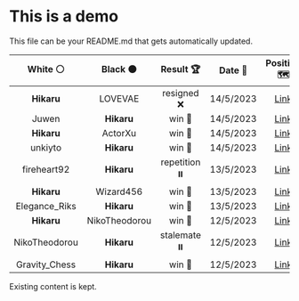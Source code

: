 # This is a demo

This file can be your README.md that gets automatically updated.

<!--START_SECTION:chessStats-->
<!-- Automatically generated with https://github.com/Balastrong/chess-stats-action -->

| White ⚪ | Black ⚫ | Result 🏆 | Date 📅 | Position 🗺️ |
|:---:|:---:|:---:|:---:|:---:|
| **Hikaru** | LOVEVAE | resigned ❌ | 14/5/2023 | <a href="http://www.ee.unb.ca/cgi-bin/tervo/fen.pl?select=8/7p/1P6/6p1/2kBq1P1/2P3KP/8/8 w - -">Link</a> |
| Juwen | **Hikaru** | win 🥇 | 14/5/2023 | <a href="http://www.ee.unb.ca/cgi-bin/tervo/fen.pl?select=8/8/1pb1B3/8/5p1p/P1k3p1/6P1/6K1 w - -">Link</a> |
| **Hikaru** | ActorXu | win 🥇 | 14/5/2023 | <a href="http://www.ee.unb.ca/cgi-bin/tervo/fen.pl?select=2k5/8/2N5/8/3P4/4K3/P1p5/5R2 b - -">Link</a> |
| unkiyto | **Hikaru** | win 🥇 | 14/5/2023 | <a href="http://www.ee.unb.ca/cgi-bin/tervo/fen.pl?select=b5k1/5p2/7p/N3pp2/P7/4PP1P/4R1PK/1r2b3 w - -">Link</a> |
| fireheart92 | **Hikaru** | repetition ⏸️ | 13/5/2023 | <a href="http://www.ee.unb.ca/cgi-bin/tervo/fen.pl?select=3r2n1/6k1/p1r2p1p/1pPp3R/1P1P1B1P/P4P2/2BK4/8 b - -">Link</a> |
| **Hikaru** | Wizard456 | win 🥇 | 13/5/2023 | <a href="http://www.ee.unb.ca/cgi-bin/tervo/fen.pl?select=3r1n2/5B1k/2P2p1p/1pq2P2/6QP/4R1PK/8/8 b - -">Link</a> |
| Elegance_Riks | **Hikaru** | win 🥇 | 13/5/2023 | <a href="http://www.ee.unb.ca/cgi-bin/tervo/fen.pl?select=8/p7/B1r4b/3R4/4pp1P/1K1pk3/P7/8 w - -">Link</a> |
| **Hikaru** | NikoTheodorou | win 🥇 | 12/5/2023 | <a href="http://www.ee.unb.ca/cgi-bin/tervo/fen.pl?select=2r5/3B1ppk/4n2p/8/1P6/4B3/5P1P/1R3K2 b - -">Link</a> |
| NikoTheodorou | **Hikaru** | stalemate ⏸️ | 12/5/2023 | <a href="http://www.ee.unb.ca/cgi-bin/tervo/fen.pl?select=7K/5k1P/8/8/8/8/6r1/8 w - -">Link</a> |
| Gravity_Chess | **Hikaru** | win 🥇 | 12/5/2023 | <a href="http://www.ee.unb.ca/cgi-bin/tervo/fen.pl?select=8/6K1/8/8/p3k2r/P7/8/7R b - -">Link</a> |

<!--END_SECTION:chessStats-->

Existing content is kept.
